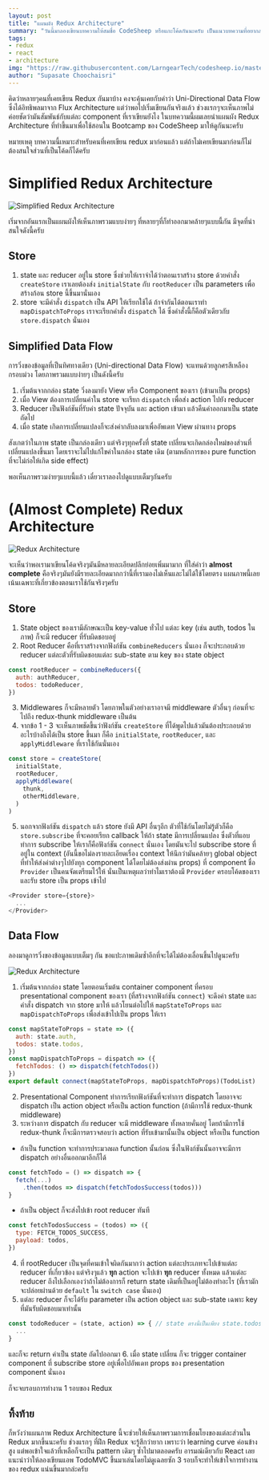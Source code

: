 ```yaml
---
layout: post
title: "แผนผัง Redux Architecture"
summary: "วันนี้มาลองเขียนบทความให้สมชื่อ CodeSheep หรือแกะโค้ดกันนะครับ เป็นแนวบทความที่อยากลองนำโค้ดที่อยู่ในโปรเจค Open Source ดังๆ มาแกะดูว่าเค้าใช้เทคนิกอะไรในการเขียนกันบ้าง (อ่านต่อ)"
tags:
- redux
- react
- architecture
img: "https://raw.githubusercontent.com/LarngearTech/codesheep.io/master/pages/2017-01-06-redux-architecture/redux_architecture.png"
author: "Supasate Choochaisri"
---
```


คิดว่าหลายๆคนที่เคยเขียน Redux กันมาบ้าง คงจะคุ้นเคยกับคำว่า Uni-Directional Data Flow ซึ่งได้อิทธิพลมาจาก Flux Architecture แต่ว่าพอไปเริ่มเขียนกันจริงแล้ว ช่วงแรกๆจะเห็นภาพไม่ค่อยชัดว่ามันสัมพันธ์กับแต่ละ component ที่เราเขียนยังไง ในบทความนี้ผมเลยนำแผนผัง Redux Architecture ที่ทำขึ้นมาเพื่อใช้สอนใน Bootcamp ของ CodeSheep มาให้ดูกันนะครับ

หมายเหตุ บทความนี้เหมาะสำหรับคนที่เคยเขียน redux มาก่อนแล้ว แต่ถ้าไม่เคยเขียนมาก่อนก็ไม่ต้องสนใจส่วนที่เป็นโค้ดก็ได้ครับ

Simplified Redux Architecture
=============================
![Simplified Redux Architecture](./simplified_redux_architecture.png)

เริ่มจากอันแรกเป็นแผนผังให้เห็นภาพรวมแบบง่ายๆ ที่หลายๆที่ก็ทำออกมาคล้ายๆแบบนี้กัน มีจุดที่น่าสนใจดังนี้ครับ

Store
-----
1. state และ reducer อยู่ใน store ซึ่งช่วยให้เราจำได้ว่าตอนเราสร้าง store ด้วยคำสั่ง `createStore` เราเลยต้องส่ง `initialState` กับ `rootReducer` เป็น parameters เพื่อสร้างก้อน store นี้ขึ้นมานั่นเอง
2. store จะมีคำสั่ง `dispatch` เป็น API ให้เรียกใช้ได้ ถ้าจำกันได้ตอนเราทำ `mapDispatchToProps` เราจะเรียกคำสั่ง `dispatch` ได้ ซึ่งคำสั่งนี้ก็คือตัวเดียวกับ `store.dispatch` นั่นเอง

Simplified Data Flow
--------------------
การวิ่งของข้อมูลที่เป็นทิศทางเดียว (Uni-directional Data Flow) จะแทนด้วยลูกศรสีเหลืองกรอบม่วง โดยภาพรวมแบบง่ายๆ เป็นดังนี้ครับ
1. เริ่มต้นจากกล่อง state วิ่งลงมายัง View หรือ Component ของเรา (เข้ามาเป็น props)
2. เมื่อ View ต้องการเปลี่ยนค่าใน store จะเรียก `dispatch` เพื่อส่ง action ไปยัง reducer
3. Reducer เป็นฟังก์ชันที่รับค่า state ปัจจุบัน และ action เข้ามา แล้วคืนค่าออกมาเป็น state ถัดไป
4. เมื่อ state เกิดการเปลี่ยนแปลงก็จะส่งค่ากลับลงมาเพื่ออัพเดท View ผ่านทาง props

สังเกตว่าในภาพ state เป็นกล่องเดียว แต่จริงๆทุกครั้งที่ state เปลี่ยนจะเกิดกล่องใหม่ของส่วนที่เปลี่ยนแปลงขึ้นมา โดยเราจะไม่ไปแก้ไขค่าในกล่อง state เดิม (ตามหลักการของ pure function ที่จะไม่ก่อให้เกิด side effect)

พอเห็นภาพรวมง่ายๆแบบนี้แล้ว เดี๋ยวเราลองไปดูแบบเต็มๆกันครับ

(Almost Complete) Redux Architecture
====================================
![Redux Architecture](./redux_architecture.png)

จะเห็นว่าพอเรามาเขียนโค้ดจริงๆมันมีหลายละเอียดปลีกย่อยเพิ่มมามาก ที่ใส่คำว่า **almost complete** คือจริงๆมันยังมีรายละเอียดมากกว่านี้ที่เรามองไม่เห็นและไม่ได้ใช้โดยตรง แผนภาพนี้เลยเน้นเฉพาะที่เกี่ยวข้องตอนเราใช้กันจริงๆครับ

Store
-----
1. State object ของเรามีลักษณะเป็น key-value ทั่วไป แต่ละ key (เช่น auth, todos ในภาพ) ก็จะมี reducer ที่รับผิดชอบอยู่
2. Root Reducer คือที่เราสร้างจากฟังก์ชัน `combineReducers` นั่นเอง ก็จะประกอบด้วย reducer แต่ละตัวที่รับผิดชอบแต่ละ sub-state ตาม key ของ state object
```js
const rootReducer = combineReducers({
  auth: authReducer,
  todos: todoReducer,
})
```

3. Middlewares ก็จะมีหลายตัว โดยภาพในตัวอย่างเราอาจมี middleware ตัวอื่นๆ ก่อนที่จะไปถึง redux-thunk middleware เป็นต้น
4. จากข้อ 1 - 3 จะเห็นภาพชัดขึ้นว่าฟังก์ชัน `createStore` ที่ได้พูดไปแล้วมันต้องประกอบด้วยอะไรบ้างถึงได้เป็น store ขึ้นมา ก็คือ `initialState`, `rootReducer`, และ `applyMiddleware` ที่เราใช้กันนั่นเอง
```js
const store = createStore(
  initialState,
  rootReducer,
  applyMiddleware(
    thunk,
    otherMiddleware,
  )
)
```
5. นอกจากฟังก์ชัน `dispatch` แล้ว store ยังมี API อื่นๆอีก ตัวที่ใช้กันโดยไม่รู้ตัวก็คือ `store.subscribe` ที่จะคอยเรียก callback ให้ถ้า state มีการเปลี่ยนแปลง ซึ่งตัวที่แอบทำการ subscribe ให้เราก็คือฟังก์ชัน `connect` นั่นเอง โดยมันจะไป subscribe store ที่อยู่ใน context (อันนี้ขอไม่ลงรายละเอียดเรื่อง context ให้นึกว่ามันคล้ายๆ global object ที่ทำให้ส่งค่าต่างๆไปยังทุก component ได้โดยไม่ต้องส่งผ่าน props) ที่ component ชื่อ `Provider` เป็นคนจัดเตรียมไว้ให้ นั่นเป็นเหตุผลว่าทำไมเราต้องมี `Provider` ครอบโค้ดของเราและรับ store เป็น props เข้าไป

```js
<Provider store={store}>
  ...
</Provider>
```

Data Flow
---------
ลองมาดูการวิ่งของข้อมูลแบบเต็มๆ กัน ขอแปะภาพเดิมซ้ำอีกที่จะได้ไม่ต้องเลื่อนขึ้นไปดูนะครับ

![Redux Architecture](./redux_architecture.png)

1. เริ่มต้นจากกล่อง state โดยตอนเริ่มต้น container component ที่ครอบ presentational component ของเรา (ที่สร้างจากฟังก์ชัน `connect`) จะดึงค่า state และคำสั่ง dispatch จาก store มาให้ แล้วโยนต่อไปให้ `mapStateToProps` และ `mapDispatchToProps` เพื่อส่งเข้าไปเป็น props ให้เรา
```js
const mapStateToProps = state => ({
  auth: state.auth,
  todos: state.todos,
})
const mapDispatchToProps = dispatch => ({
  fetchTodos: () => dispatch(fetchTodos())
})
export default connect(mapStateToProps, mapDispatchToProps)(TodoList)
```

2. Presentational Component ทำการเรียกฟังก์ชันที่จะทำการ dispatch โดยอาจจะ dispatch เป็น action object หรือเป็น action function (ถ้ามีการใช้ redux-thunk middleware)
3. ระหว่างการ dispatch กับ reducer จะมี middleware ทั้งหลายคั่นอยู่ โดยถ้ามีการใช้ redux-thunk ก็จะมีการตรวจสอบว่า action ที่รับเข้ามานั้นเป็น object หรือเป็น function
  * ถ้าเป็น function จะทำการประมวลผล function นั้นก่อน ซึ่งในฟังก์ชันนั้นอาจจะมีการ dispatch อย่างอื่นออกมาอีกก็ได้
  ```js
  const fetchTodo = () => dispatch => {
    fetch(...)
      .then(todos => dispatch(fetchTodosSuccess(todos)))
  }
  ```
  * ถ้าเป็น object ก็จะส่งไปเข้า root reducer ทันที
  ``` js
  const fetchTodosSuccess = (todos) => ({
    type: FETCH_TODOS_SUCCESS,
    payload: todos,
  })
  ```
4. ที่ rootReducer เป็นจุดที่คนเข้าใจผิดกันมากว่า action แต่ละประเภทจะไปเข้าแต่ละ reducer ที่เกี่ยวข้อง แต่จริงๆแล้ว **ทุก** action จะไปเข้า **ทุก** reducer ทั้งหมด แล้วแต่ละ reducer ถึงไปเลือกเองว่าถ้าไม่ต้องการก็ return state เดิมที่เป็นอยู่ไม่ต้องทำอะไร (ที่เรามักจะปล่อยผ่านด้วย `default` ใน `switch case` นั่นเอง)
5. แต่ละ reducer ก็จะได้รับ parameter เป็น action object และ sub-state เฉพาะ key ที่มันรับผิดชอบมาเท่านั้น
```js
const todoReducer = (state, action) => { // state ตรงนี้เป็นเพียง state.todos ของ root state tree
  ...
}
```
และก็จะ return ค่าเป็น state ถัดไปออกมา
6. เมื่อ state เปลี่ยน ก็จะ trigger container component ที่ subscribe store อยู่เพื่อไปอัพเดท props ของ presentation component นั่นเอง

ก็จะจบรอบการทำงาน 1 รอบของ ​Redux

ทิ้งท้าย
----
ก็หวังว่าแผนภาพ Redux Architecture นี้จะช่วยให้เห็นภาพรวมการเชื่อมโยงของแต่ละส่วนใน Redux มากขึ้นนะครับ ช่วงแรกๆ ที่ฝึก Redux จะรู้สึกว่ายาก เพราะว่า learning curve ค่อนข้างสูง แต่พอเข้าใจแล้วที่เหลือก็จะเป็น pattern เดิมๆ ซ้ำไปมาตลอดครับ อารมณ์เดียวกับ React เลย แนะนำว่าให้ลองเขียนแอพ TodoMVC ขึ้นมาเล่นโดยไม่ดูเฉลยซัก 3 รอบก็จะทำให้เข้าใจการทำงานของ redux แน่นขึ้นมากล่ะครับ
